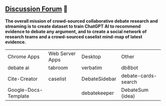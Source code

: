 
## [Discussion Forum](https://github.com/orgs/debate/discussions) 🙋‍



**The overall mission of crowd-sourced collaborative debate research and streaming is to create dataset to train ChatGPT AI to recommend evidence to debate any argument, and to  create a social network of research teams  and a crowd-sourced caselist mind-map of latest evidence.**




<table>
<tr>
 <td> Chrome Apps
 <td> Web Server Apps
 <td> Desktop 
 <td> Other 
<tr>
 <td> debate ai
 <td> tabroom 
 <td> verbatim 
 <td> db8bot 
<tr>
 <td> Cite-Creator
 <td> caselist 
 <td> DebateSidebar 
 <td> debate-cards-search
<tr>
 <td> Google-Docs-Template 
 <td>
 <td> debatekeeper 
 <td> DebateSum (idea)
